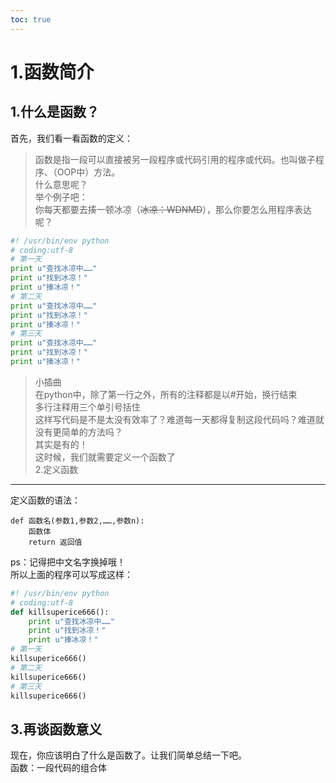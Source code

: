 ```yaml
---  
toc: true  
---  
```

# 1.函数简介  
1.什么是函数？  
---  
首先，我们看一看函数的定义：  
> 函数是指一段可以直接被另一段程序或代码引用的程序或代码。也叫做子程序、（OOP中）方法。  
什么意思呢？  
举个例子吧：  
你每天都要去揍一顿冰凉（~~冰凉：WDNMD~~），那么你要怎么用程序表达呢？  
~~~python  
#! /usr/bin/env python  
# coding:utf-8  
# 第一天  
print u"查找冰凉中……"  
print u"找到冰凉！"  
print u"揍冰凉！"  
# 第二天  
print u"查找冰凉中……"  
print u"找到冰凉！"  
print u"揍冰凉！"  
# 第三天  
print u"查找冰凉中……"  
print u"找到冰凉！"  
print u"揍冰凉！"  
~~~  
>小插曲  
>在python中，除了第一行之外，所有的注释都是以#开始，换行结束  
多行注释用三个单引号括住  
这样写代码是不是太没有效率了？难道每一天都得复制这段代码吗？难道就没有更简单的方法吗？  
其实是有的！  
这时候，我们就需要定义一个函数了  
2.定义函数  
---  
定义函数的语法：  
~~~  
def 函数名(参数1,参数2,……,参数n):  
    函数体  
    return 返回值  
~~~  
ps：记得把中文名字换掉哦！  
所以上面的程序可以写成这样：  
~~~python  
#! /usr/bin/env python  
# coding:utf-8  
def killsuperice666():  
    print u"查找冰凉中……"  
    print u"找到冰凉！"  
    print u"揍冰凉！"  
# 第一天  
killsuperice666()  
# 第二天  
killsuperice666()  
# 第三天  
killsuperice666()  
~~~  
3.再谈函数意义  
---  
现在，你应该明白了什么是函数了。让我们简单总结一下吧。  
函数：一段代码的组合体